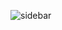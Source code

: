 ![sidebar](https://github.com/Zhully18/Sidebar-html/assets/147246540/7d0de226-ea63-4fb4-84ce-d84be1d59d74)
